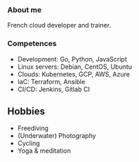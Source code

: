 ### About me

French cloud developer and trainer.

### Competences

- Development: Go, Python, JavaScript
- Linux servers: Debian, CentOS, Ubuntu
- Clouds: Kubernetes, GCP, AWS, Azure
- IaC: Terraform, Ansible
- CI/CD: Jenkins, Gitlab CI

## Hobbies

- Freediving
- (Underwater) Photography
- Cycling
- Yoga & meditation

<!--
**fedir/fedir** is a ✨ _special_ ✨ repository because its `README.md` (this file) appears on your GitHub profile.

Here are some ideas to get you started:

- 🔭 I’m currently working on ...
- 🌱 I’m currently learning ...
- 👯 I’m looking to collaborate on ...
- 🤔 I’m looking for help with ...
- 💬 Ask me about ...
- 📫 How to reach me: ...
- 😄 Pronouns: ...
- ⚡ Fun fact: ...
-->
